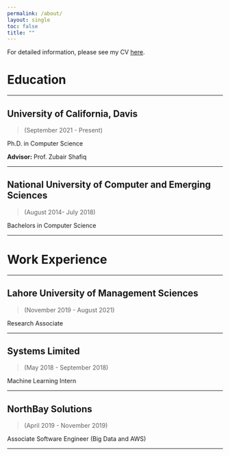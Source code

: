 ```yaml
---
permalink: /about/
layout: single
toc: false
title: ""
---
```

For detailed information, please see my CV [here](../assets/docs/CV.pdf).

# Education
---
## **University of California, Davis**
>(September 2021 - Present)

Ph.D. in Computer Science

**Advisor:** Prof. Zubair Shafiq

---

## **National University of Computer and Emerging Sciences**
> (August 2014- July 2018)

Bachelors in Computer Science

---
# Work Experience

---
## **Lahore University of Management Sciences**
> (November 2019 - August 2021)

Research Associate

---
## **Systems Limited**
> (May 2018 - September 2018)

Machine Learning Intern

---
## **NorthBay Solutions**
> (April 2019 - November 2019)

Associate Software Engineer (Big Data and AWS)

---